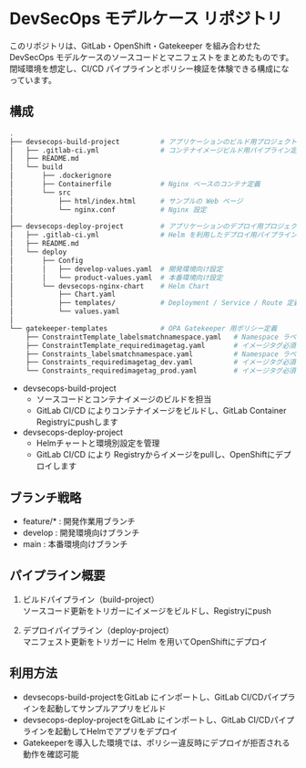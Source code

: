 # DevSecOps モデルケース リポジトリ

このリポジトリは、GitLab・OpenShift・Gatekeeper を組み合わせた DevSecOps モデルケースのソースコードとマニフェストをまとめたものです。
閉域環境を想定し、CI/CD パイプラインとポリシー検証を体験できる構成になっています。

## 構成

```bash
.
├── devsecops-build-project          # アプリケーションのビルド用プロジェクト
│   ├── .gitlab-ci.yml               # コンテナイメージビルド用パイプライン定義
│   ├── README.md
│   └── build
│       ├── .dockerignore
│       ├── Containerfile            # Nginx ベースのコンテナ定義
│       └── src
│           ├── html/index.html      # サンプルの Web ページ
│           └── nginx.conf           # Nginx 設定
│
├── devsecops-deploy-project         # アプリケーションのデプロイ用プロジェクト
│   ├── .gitlab-ci.yml               # Helm を利用したデプロイ用パイプライン定義
│   ├── README.md
│   └── deploy
│       ├── Config
│       │   ├── develop-values.yaml  # 開発環境向け設定
│       │   └── product-values.yaml  # 本番環境向け設定
│       └── devsecops-nginx-chart    # Helm Chart
│           ├── Chart.yaml
│           ├── templates/           # Deployment / Service / Route 定義
│           └── values.yaml
│
└── gatekeeper-templates             # OPA Gatekeeper 用ポリシー定義
    ├── ConstraintTemplate_labelsmatchnamespace.yaml   # Namespace ラベル必須ルールのテンプレート
    ├── ConstraintTemplate_requiredimagetag.yaml       # イメージタグ必須ルールのテンプレート
    ├── Constraints_labelsmatchnamespace.yaml          # Namespace ラベル必須ルールの制約
    ├── Constraints_requiredimagetag_dev.yaml          # イメージタグ必須ルール（開発環境）
    └── Constraints_requiredimagetag_prod.yaml         # イメージタグ必須ルール（本番環境）
```

- devsecops-build-project
  - ソースコードとコンテナイメージのビルドを担当
  - GitLab CI/CD によりコンテナイメージをビルドし、GitLab Container Registryにpushします
- devsecops-deploy-project
  - Helmチャートと環境別設定を管理
  - GitLab CI/CD により Registryからイメージをpullし、OpenShiftにデプロイします

## ブランチ戦略
- feature/* : 開発作業用ブランチ
- develop : 開発環境向けブランチ
- main : 本番環境向けブランチ

## パイプライン概要
1. ビルドパイプライン（build-project）  
ソースコード更新をトリガーにイメージをビルドし、Registryにpush

2. デプロイパイプライン（deploy-project）  
マニフェスト更新をトリガーに Helm を用いてOpenShiftにデプロイ

## 利用方法
- devsecops-build-projectをGitLab にインポートし、GitLab CI/CDパイプラインを起動してサンプルアプリをビルド
- devsecops-deploy-projectをGitLab にインポートし、GitLab CI/CDパイプラインを起動してHelmでアプリをデプロイ
- Gatekeeperを導入した環境では、ポリシー違反時にデプロイが拒否される動作を確認可能

